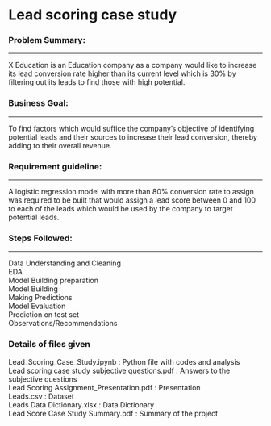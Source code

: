 # Lead scoring case study

### Problem Summary:
---
X Education is an Education company as a company would like to increase its lead conversion rate higher than its current level which is 30% by filtering out its leads to find those with high potential.

### Business Goal:
---
To find factors which would suffice the company’s objective of identifying potential leads and their sources to increase their lead conversion, thereby adding to their overall revenue. 

### Requirement guideline:
---
A logistic regression model with more than 80% conversion rate to assign was required to be built that would assign a lead score between 0 and 100 to each of the leads which would be used by the company to target potential leads.



### Steps Followed:
---
Data Understanding and Cleaning <br>
EDA <br>
Model Building preparation <br>
Model Building <br>
Making Predictions <br>
Model Evaluation <br>
Prediction on test set <br>
Observations/Recommendations 


### Details of files given
Lead_Scoring_Case_Study.ipynb : Python file with codes and analysis <br>
Lead scoring case study subjective questions.pdf : Answers to the subjective questions <br>
Lead Scoring Assignment_Presentation.pdf : Presentation <br>
Leads.csv : Dataset <br>
Leads Data Dictionary.xlsx : Data Dictionary <br>
Lead Score Case Study Summary.pdf : Summary of the project <br>
